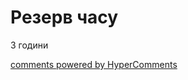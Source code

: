 <div id="hypercomments_widget" class="js-hypercomments-widget invisible"></div>

# Резерв часу 

3 години

<div class="js-hypercomments-container">
<a href="http://hypercomments.com" class="hc-link" title="comments widget">comments powered by HyperComments</a>
</div>